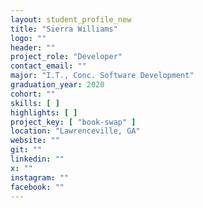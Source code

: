 ```yaml
---
layout: student_profile_new
title: "Sierra Williams"
logo: ""
header: ""
project_role: "Developer"
contact_email: ""
major: "I.T., Conc. Software Development"
graduation_year: 2020
cohort: ""
skills: [ ]
highlights: [ ]
project_key: [ "book-swap" ]
location: "Lawrenceville, GA"
website: ""
git: ""
linkedin: ""
x: ""
instagram: ""
facebook: ""
---
```

